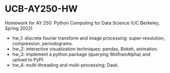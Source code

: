 # UCB-AY250-HW
Homework for AY 250: Python Computing for Data Science (UC Berkeley, Spring 2022)

* hw_1: discrete fourier transform and image processing: super-resolution, compression, periodograms. 
* hw_2: interactive visualization techniques: pandas, Bokeh, animation. 
* hw_3: implement a python package (querying WolframAlpha) and upload to PyPI. 
* hw_4: multi-threading and multi-processing; Dask. 
